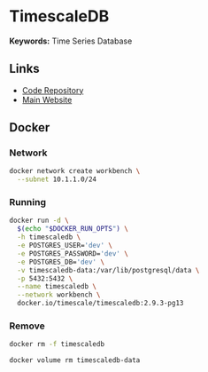 # TimescaleDB

**Keywords:** Time Series Database

## Links

- [Code Repository](https://github.com/timescale/timescaledb)
- [Main Website](https://timescale.com)

## Docker

### Network

```sh
docker network create workbench \
  --subnet 10.1.1.0/24
```

### Running

```sh
docker run -d \
  $(echo "$DOCKER_RUN_OPTS") \
  -h timescaledb \
  -e POSTGRES_USER='dev' \
  -e POSTGRES_PASSWORD='dev' \
  -e POSTGRES_DB='dev' \
  -v timescaledb-data:/var/lib/postgresql/data \
  -p 5432:5432 \
  --name timescaledb \
  --network workbench \
  docker.io/timescale/timescaledb:2.9.3-pg13
```

### Remove

```sh
docker rm -f timescaledb

docker volume rm timescaledb-data
```

<!-- ## CLI

### Installation

#### Homebrew

```sh
brew install timescale/tap/timescaledb

sed -i "s/^#shared_preload_libraries = ''/shared_preload_libraries = 'timescaledb'/" /usr/local/var/postgres/postgresql.conf

/usr/local/bin/timescaledb_move.sh

brew services restart postgresql

createuser postgres -s
``` -->
